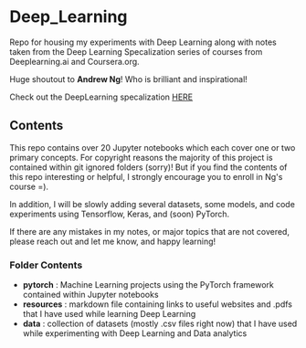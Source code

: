 # Deep_Learning
Repo for housing my experiments with Deep Learning along with notes taken from the Deep Learning Specalization series of courses from Deeplearning.ai and Coursera.org. 

Huge shoutout to **Andrew Ng**! Who is brilliant and inspirational!

Check out the DeepLearning specalization [HERE](https://www.coursera.org/specializations/deep-learning?utm_medium=sem&utm_source=gg&utm_campaign=B2C_NAMER_machine-learning-introduction_stanford_FTCOF_specializations_country-US&campaignid=685340575&adgroupid=146515176429&device=c&keyword=&matchtype=&network=g&devicemodel=&adposition=&creativeid=650958766227&hide_mobile_promo=)
## Contents
This repo contains over 20 Jupyter notebooks which each cover one or two primary concepts. For copyright reasons the majority of this project is contained within git ignored folders (sorry)! But if you find the contents of this repo interesting or helpful, I strongly encourage you to enroll in Ng's course =).

In addition, I will be slowly adding several datasets, some models, and code experiments using Tensorflow, Keras, and (soon) PyTorch.

If there are any mistakes in my notes, or major topics that are not covered, please reach out and let me know, and happy learning!

### Folder Contents
- **pytorch** : Machine Learning projects using the PyTorch framework contained within Jupyter notebooks
- **resources** : markdown file containing links to useful websites and .pdfs that I have used while learning Deep Learning
- **data** : collection of datasets (mostly .csv files right now) that I have used while experimenting with Deep Learning and Data analytics